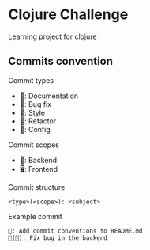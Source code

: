 # Clojure Challenge
Learning project for clojure

## Commits convention
Commit types

- 📃: Documentation
- 🐛: Bug fix
- 🎨: Style
- 🔁: Refactor
- 🔧: Config

Commit scopes

- 🔌: Backend
- 🖥️: Frontend

Commit structure

```
<type>(<scope>): <subject>
```

Example commit

```
📃: Add commit conventions to README.md
🐛(🔌): Fix bug in the backend
```
